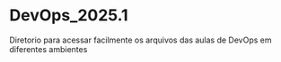 # DevOps_2025.1
Diretorio para acessar facilmente os arquivos das aulas de DevOps em diferentes ambientes
